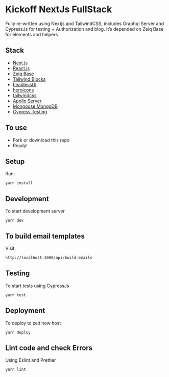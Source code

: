 # Kickoff NextJs FullStack

Fully re-written using Nextjs and TailwindCSS, includes Graphql Server and CypressJs for testing + Authorization and blog.
It’s depended on Zeiq Base for elements and helpers

## Stack

- [Next.js](https://nextjs.org/)
- [React.js](https://facebook.github.io/react/)
- [Zeiq Base](https://github.com/zeiq-co/zeiq-base)
- [Tailwind Blocks](https://tailblocks.cc/)
- [headlessUI](https://headlessui.dev)
- [heroicons](https://heroicons.com)
- [tailwindcss](https://tailwindcss.com/)
- [Apollo Server](https://www.apollographql.com/)
- [Mongoose MongoDB](https://mongoosejs.com/)
- [Cypress Testing](https://www.cypress.io/)

## To use

- Fork or download this repo
- Ready!

## Setup

Run:

```
yarn install
```

## Development

To start development server

```
yarn dev
```

## To build email templates

Visit:

```
http://localhost:3000/api/build-emails
```

## Testing

To start tests using CypressJs

```
yarn test
```

## Deployment

To deploy to zeit now host

```
yarn deploy
```

## Lint code and check Errors

Using Eslint and Prettier

```
yarn lint
```
